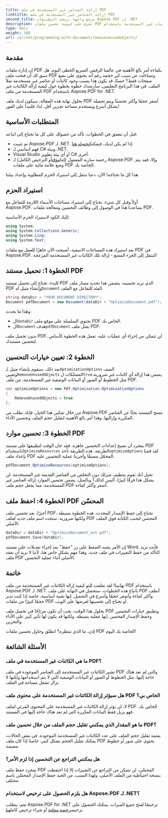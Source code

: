 ```yaml
---
title: إزالة العناصر غير المستخدمة في ملف PDF
linktitle: إزالة العناصر غير المستخدمة في ملف PDF
second_title: مرجع واجهة برمجة التطبيقات Aspose.PDF لـ .NET
description: تعرف على كيفية تحسين ملفات PDF عن طريق إزالة الكائنات غير المستخدمة باستخدام Aspose.PDF لـ .NET. دليل خطوة بخطوة لتقليل حجم الملف وتحسين الأداء.
type: docs
weight: 260
url: /ar/net/programming-with-document/removeunusedobjects/
---
```

## مقدمة

إن إدارة ملفات PDF بكفاءة أمر بالغ الأهمية في عالمنا الرقمي السريع الخطى اليوم. هل سبق لك أن فتحت ملف PDF وتساءلت عن سبب كبر حجمه رغم أنه يحتوي على بضع صفحات فقط؟ حسنًا، قد يكون هذا بسبب وجود كائنات أو عناصر غير مستخدمة تملأ الملف. في هذا البرنامج التعليمي، سأرشدك خطوة بخطوة حول كيفية إزالة الكائنات غير المستخدمة من ملف PDF باستخدام Aspose.PDF for .NET. 

بحلول نهاية هذه المقالة، سيكون لديك ملف PDF أصغر حجمًا وأكثر تحسينًا ويتم تحميله بشكل أسرع ويستخدم مساحة تخزين أقل. لذا، فلنبدأ على الفور!

## المتطلبات الأساسية

قبل أن نتعمق في الخطوات، تأكد من حصولك على كل ما تحتاج إلى اتباعه:

-  تم تثبيت Aspose.PDF لـ .NET. إذا لم يكن لديك، فيمكنك[تحميله هنا](https://releases.aspose.com/pdf/net/).
- فهم أساسي لـ C# وبيئة .NET.
- Visual Studio أو أي بيئة تطوير C# أخرى.
-  رخصة سارية المفعول (إما[مؤقت](https://purchase.aspose.com/temporary-license/)أو الترخيص الكامل) لـ Aspose.PDF. وإلا، فقد يتم وضع علامة مائية على ملفات PDF الخاصة بك.
  
هذا كل ما تحتاجه! الآن، دعنا ننتقل إلى استيراد الحزم المطلوبة وإعداد بيئتنا.

## استيراد الحزم

أولاً وقبل كل شيء، نحتاج إلى استيراد مساحات الأسماء اللازمة للتفاعل مع Aspose.PDF. يساعدنا هذا في الوصول إلى وظائف التحسين ومعالجة ملفات PDF.

إليك الكود لاستيراد الحزم الأساسية:

```csharp
using System;
using System.Collections.Generic;
using System.Linq;
using System.Text;
```

بعد استيراد هذه المساحات الاسمية، أصبحت الآن جاهزًا للعمل مع ملفات PDF في Aspose.PDF. لننتقل إلى الجزء الممتع - إزالة تلك الكائنات غير المستخدمة المزعجة!

## الخطوة 1: تحميل مستند PDF

 للبدء، تحتاج إلى تحميل مستند PDF الذي تريد تحسينه. يتضمن هذا تحديد مسار ملف PDF وإنشاء مثيل له`Document` الفئة للتفاعل مع الملف.

```csharp
string dataDir = "YOUR DOCUMENT DIRECTORY";
Document pdfDocument = new Document(dataDir + "OptimizeDocument.pdf");
```

وهذا ما يحدث:
-  ال`dataDir` تحتوي السلسلة على موقع ملف PDF الخاص بك.
-  ال`Document` هدف`pdfDocument` يمثل ملف PDF.

بدون تحميل ملف PDF، لن تتمكن من إجراء أي عمليات عليه. تعمل هذه الخطوة كأساس لتحسين مستندك.

## الخطوة 2: تعيين خيارات التحسين

 بعد ذلك، سنقوم بإنشاء مثيل لـ`OptimizationOptions` الصف وتعيين`RemoveUnusedObjects` الممتلكات ل`true`يضمن هذا إزالة أي كائنات غير ضرورية، مثل الخطوط أو الصور أو البيانات الوصفية غير المستخدمة، من ملف PDF.

```csharp
var optimizeOptions = new Pdf.Optimization.OptimizationOptions
{
    RemoveUnusedObjects = true
};
```

من خلال تمكين هذا الخيار، فإنك تطلب من Aspose.PDF مسح المستند بحثًا عن العناصر المكررة وإزالتها. وهذا أمر بالغ الأهمية لتقليل حجم الملف وتحسين الأداء.

## الخطوة 3: تحسين موارد PDF

 بمجرد أن تصبح إعدادات التحسين جاهزة، فقد حان الوقت لتطبيقها على مستند PDF باستخدام`OptimizeResources` الطريقة. هذه الطريقة تأخذ`optimizeOptions` لقد قمنا بإعداد ملف PDF المحمّل مسبقًا وأجرينا عملية التحسين عليه.

```csharp
pdfDocument.OptimizeResources(optimizeOptions);
```

تخيل أنك تقوم بتنظيف منزلك دون التخلص من العناصر القديمة غير المستخدمة. لن يشكل هذا فرقًا كبيرًا، أليس كذلك؟ وبالمثل، يضمن تحسين الموارد إزالة العناصر غير المستخدمة، مما يجعل حجم ملف PDF أصغر وأكثر كفاءة.

## الخطوة 4: احفظ ملف PDF المحسّن

أخيرًا، بعد تحسين ملف PDF، نحتاج إلى حفظ الإصدار المحدث. هذه الخطوة بسيطة ولكنها ضرورية. ستحدد اسم ملف جديد لملف PDF المحسن لتجنب الكتابة فوق الملف الأصلي.

```csharp
dataDir = dataDir + "OptimizeDocument_out.pdf";
pdfDocument.Save(dataDir);
```

إن الأمر يشبه الضغط على زر "حفظ" بعد إجراء تعديلات على مستند Word. فأنت تريد التأكد من حفظ التغييرات في ملف جديد. وهذا مهم بشكل خاص هنا، لأننا لا نريد أن نفقد ملف PDF الأصلي أثناء عملية التحسين.

## خاتمة

تهانينا! لقد تعلمت للتو كيفية إزالة الكائنات غير المستخدمة من ملف PDF باستخدام Aspose.PDF لـ .NET. باتباع هذه الخطوات، ستحصل في النهاية على ملف PDF أنظف وأكثر كفاءة وأصغر حجمًا وأسرع في التحميل. إنها تقنية أساسية، خاصة إذا كنت تدير حجمًا كبيرًا من ملفات PDF أو تحتاج إلى تحسينها لعرضها على الويب.

بحلول هذا الوقت، يجب أن تكون مرتاحًا في تحميل ملف PDF وتطبيق خيارات التحسين وحفظ الإصدار المحسن. إنها عملية بسيطة، ولكنها قد يكون لها تأثير كبير على الأداء والتخزين.

إذن، ما الذي تنتظره؟ انطلق وحاول تحسين ملفات PDF الخاصة بك اليوم!

## الأسئلة الشائعة

### ما هي الكائنات غير المستخدمة في ملف PDF؟
تشير الكائنات غير المستخدمة إلى العناصر الموجودة في ملف PDF والتي لم تعد هناك حاجة إليها، مثل الخطوط أو الصور أو البيانات الوصفية التي لا يتم استخدامها ولكنها لا تزال تشغل مساحة في الملف.

### هل سيؤثر إزالة الكائنات غير المستخدمة على محتوى ملف PDF الخاص بي؟
لا، لن يؤثر إزالة الكائنات غير المستخدمة على المحتوى المرئي لملف PDF الخاص بك. فهو يزيل فقط البيانات المكررة التي لم تعد هناك حاجة إليها في المستند.

### ما هو المقدار الذي يمكنني تقليل حجم الملف من خلال تحسين ملف PDF؟
يعتمد تقليل حجم الملف على عدد الكائنات غير المستخدمة الموجودة. في بعض الحالات، يمكنك تقليل الحجم بشكل كبير، خاصةً إذا كان ملف PDF يحتوي على صور أو خطوط مضمنة.

### هل يمكنني التراجع عن التحسين إذا لزم الأمر؟
بمجرد حفظ ملف PDF المحسَّن، لن تتمكن من التراجع عن التغييرات إلا إذا احتفظت بنسخة احتياطية من الملف الأصلي. ولهذا السبب، من الجيد حفظ الإصدار المحسَّن باسم مختلف.

### هل يلزم الحصول على ترخيص لاستخدام Aspose.PDF لـ .NET؟
 نعم، يتطلب Aspose.PDF for .NET ترخيصًا لفتح جميع الميزات. يمكنك الحصول على ترخيص[رخصة مؤقتة](https://purchase.aspose.com/temporary-license/) أو شراء ترخيص كامل[هنا](https://purchase.aspose.com/buy).